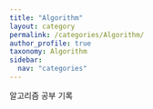 ```yaml
---
title: "Algorithm"
layout: category
permalink: /categories/Algorithm/
author_profile: true
taxonomy: Algorithm
sidebar:
  nav: "categories"
---
```

알고리즘 공부 기록